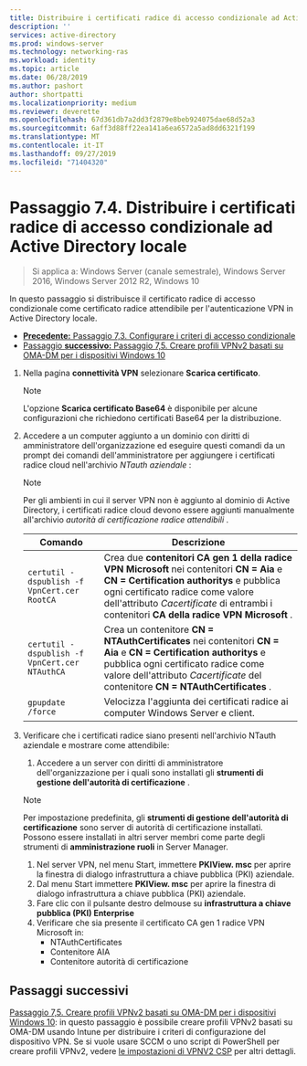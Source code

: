 ```yaml
---
title: Distribuire i certificati radice di accesso condizionale ad Active Directory locale
description: ''
services: active-directory
ms.prod: windows-server
ms.technology: networking-ras
ms.workload: identity
ms.topic: article
ms.date: 06/28/2019
ms.author: pashort
author: shortpatti
ms.localizationpriority: medium
ms.reviewer: deverette
ms.openlocfilehash: 67d361db7a2dd3f2879e8beb924075dae68d52a3
ms.sourcegitcommit: 6aff3d88ff22ea141a6ea6572a5ad8dd6321f199
ms.translationtype: MT
ms.contentlocale: it-IT
ms.lasthandoff: 09/27/2019
ms.locfileid: "71404320"
---
```

# <a name="step-74-deploy-conditional-access-root-certificates-to-on-premises-ad"></a>Passaggio 7.4. Distribuire i certificati radice di accesso condizionale ad Active Directory locale

>Si applica a: Windows Server (canale semestrale), Windows Server 2016, Windows Server 2012 R2, Windows 10

In questo passaggio si distribuisce il certificato radice di accesso condizionale come certificato radice attendibile per l'autenticazione VPN in Active Directory locale.

- [**Precedente:** Passaggio 7,3. Configurare i criteri di accesso condizionale](vpn-config-conditional-access-policy.md)
- [Passaggio **successivo:** Passaggio 7,5. Creare profili VPNv2 basati su OMA-DM per i dispositivi Windows 10](vpn-create-oma-dm-based-vpnv2-profiles.md)

1. Nella pagina **connettività VPN** selezionare **Scarica certificato**.

   >[!NOTE]
   >L'opzione **Scarica certificato Base64** è disponibile per alcune configurazioni che richiedono certificati Base64 per la distribuzione.

2. Accedere a un computer aggiunto a un dominio con diritti di amministratore dell'organizzazione ed eseguire questi comandi da un prompt dei comandi dell'amministratore per aggiungere i certificati radice cloud nell'archivio *NTauth aziendale* :

   >[!NOTE]
   >Per gli ambienti in cui il server VPN non è aggiunto al dominio di Active Directory, i certificati radice cloud devono essere aggiunti manualmente all'archivio _autorità di certificazione radice attendibili_ .

   | Comando | Descrizione |
   | --- | --- |
   | `certutil -dspublish -f VpnCert.cer RootCA` | Crea due **contenitori CA gen 1 della radice VPN Microsoft** nei contenitori **CN = Aia** e **CN = Certification authoritys** e pubblica ogni certificato radice come valore dell'attributo _Cacertificate_ di entrambi i contenitori **CA della radice VPN Microsoft** . |
   | `certutil -dspublish -f VpnCert.cer NTAuthCA` | Crea un contenitore **CN = NTAuthCertificates** nei contenitori **CN = Aia** e **CN = Certification authoritys** e pubblica ogni certificato radice come valore dell'attributo _Cacertificate_ del contenitore **CN = NTAuthCertificates** . |
   | `gpupdate /force` | Velocizza l'aggiunta dei certificati radice ai computer Windows Server e client. |

3. Verificare che i certificati radice siano presenti nell'archivio NTauth aziendale e mostrare come attendibile:
   1. Accedere a un server con diritti di amministratore dell'organizzazione per i quali sono installati gli **strumenti di gestione dell'autorità di certificazione** .

   >[!NOTE]
   >Per impostazione predefinita, gli **strumenti di gestione dell'autorità di certificazione** sono server di autorità di certificazione installati. Possono essere installati in altri server membri come parte degli strumenti di **amministrazione ruoli** in Server Manager.

   1. Nel server VPN, nel menu Start, immettere **PKIView. msc** per aprire la finestra di dialogo infrastruttura a chiave pubblica (PKI) aziendale.
   1. Dal menu Start immettere **PKIView. msc** per aprire la finestra di dialogo infrastruttura a chiave pubblica (PKI) aziendale.
   1. Fare clic con il pulsante destro delmouse su **infrastruttura a chiave pubblica (PKI) Enterprise**
   1. Verificare che sia presente il certificato CA gen 1 radice VPN Microsoft in:
      - NTAuthCertificates
      - Contenitore AIA
      - Contenitore autorità di certificazione

## <a name="next-steps"></a>Passaggi successivi

[Passaggio 7,5. Creare profili VPNv2 basati su OMA-DM per i dispositivi Windows 10](vpn-create-oma-dm-based-vpnv2-profiles.md): in questo passaggio è possibile creare profili VPNv2 basati su OMA-DM usando Intune per distribuire i criteri di configurazione del dispositivo VPN. Se si vuole usare SCCM o uno script di PowerShell per creare profili VPNv2, vedere [le impostazioni di VPNV2 CSP](https://docs.microsoft.com/windows/client-management/mdm/vpnv2-csp) per altri dettagli.
